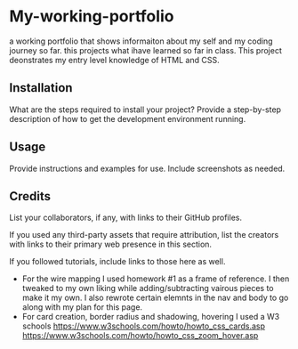 # My-working-portfolio

a working portfolio that shows informaiton about my self and my coding journey so far. this projects what ihave learned so far in class. This project deonstrates my entry level knowledge of HTML and CSS.

## Installation

What are the steps required to install your project? Provide a step-by-step description of how to get the development environment running.

## Usage

Provide instructions and examples for use. Include screenshots as needed.

## Credits

List your collaborators, if any, with links to their GitHub profiles.

If you used any third-party assets that require attribution, list the creators with links to their primary web presence in this section.

If you followed tutorials, include links to those here as well.

- For the wire mapping I used homework #1 as a frame of reference. I then tweaked to my own liking while adding/subtracting vairous pieces to make it my own. I also rewrote certain elemnts in the nav and body to go along with my plan for this page.
- For card creation, border radius and shadowing, hovering I used a W3 schools
  https://www.w3schools.com/howto/howto_css_cards.asp
  https://www.w3schools.com/howto/howto_css_zoom_hover.asp
